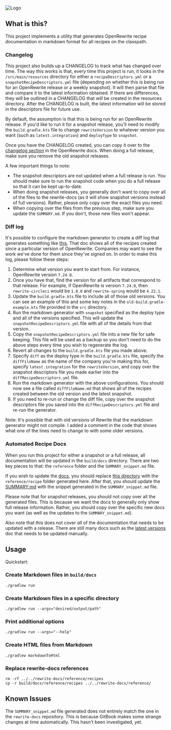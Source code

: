 ![Logo](https://github.com/openrewrite/rewrite/raw/main/doc/logo-oss.png)
## What is this?

This project implements a utility that generates OpenRewrite recipe documentation in markdown format for all recipes on the classpath.

### Changelog

This project also builds up a CHANGELOG to track what has changed over time. The way this works is that, every time
this project is run, it looks in the `/src/main/resources` directory for either a `recipeDescriptors.yml` or a
`snapshotRecipeDescriptors.yml` file (depending on whether this is being run for an OpenRewrite release or a weekly 
snapshot). It will then parse that file and compare it to the latest information obtained. If there are differences,
they will be outlined in a CHANGELOG that will be created in the resources directory. After the CHANGELOG is built,
the latest information will be stored in the descriptors file for future use.

By default, the assumption is that this is being run for an OpenRewrite release. If you'd like to run it for a snapshot
release, you'll need to modify the `build.gradle.kts` file to change `rewriteVersion` to whatever version you want
(such as `latest.integration`) and `deployType` to `snapshot`.

Once you have the CHANGELOG created, you can copy it over to the [changelog section](https://docs.openrewrite.org/changelog/)
in the OpenRewrite docs. When doing a full release, make sure you remove the old snapshot releases.

A few important things to note:

* The snapshot descriptors are not updated when a full release is run. You should make sure to run the snapshot code when you do a full release so that it can be kept up-to-date.
* When doing snapshot releases, you generally don't want to copy over all of the files to the rewrite-docs (as it will show snapshot versions instead of full versions). Rather, please only copy over the exact files you need.
* When copying over the files from the previous step, make sure you update the `SUMMARY.md`. If you don't, those new files won't appear.

### Diff log

It's possible to configure the markdown generator to create a diff log that generates something like [this](https://gist.github.com/mike-solomon/b72f6f857a7a8e40c996ec47c838ae95).
That doc shows all of the recipes created since a particular version of OpenRewrite. Companies may want to see the work
we've done for them since they've signed on. In order to make this log, please follow these steps:

1. Determine what version you want to start from. For instance, OpenRewrite version `7.24.0`.
2. Once you have that, find the version for all artifacts that correspond to that release. For example, if OpenRewrite is version `7.24.0`, then `rewrite-circleci` would be `1.8.0` and `rewrite-spring` would be `4.22.1`.
3. Update the `build.gradle.kts` file to include all of those old versions. You can see an example of this and some key notes in the `old-build.gradle-example.kts` file provided in the `src` directory.
4. Run the markdown generator with `snapshot` specified as the deploy type and all of the versions specified. This will update the `snapshotRecipeDescriptors.yml` file with all of the details from that version.
5. Copy the `snapshotRecipeDescriptors.yml` file into a new file for safe keeping. This file will be used as a backup so you don't need to do the above steps every time you wish to regenerate the log.
6. Revert all changes to the `build.gradle.kts` file you made above.
7. Specify `diff` as the deploy type in the `build.gradle.kts` file, specify the `diffFileName` as the name of the company you're making this for, specify `latest.integration` for the `rewriteVersion`, and copy over the snapshot descriptors file you made earlier into the `diffRecipeDescriptors.yml` file.
8. Run the markdown generator with the above configurations. You should now see a file called `diffFileName.md` that shows all of the recipes created between the old version and the latest snapshot.
9. If you need to re-run or change the diff file, copy over the snapshot descriptors file you saved into the `diffRecipeDescriptors.yml` file and re-run the generator.

Note: It's possible that with old versions of Rewrite that the markdown generator might not compile. I added a comment in the code that shows what one of the lines need to change to with some older versions.

### Automated Recipe Docs

When you run this project for either a snapshot or a full release, all documentation will be updated in the 
`build/docs` directory. There are two key pieces to that: the `reference` folder and the `SUMMARY_snippet.md` file. 

If you wish to update the [docs](https://docs.openrewrite.org/reference/recipes), you should replace [this directory](https://github.com/openrewrite/rewrite-docs/tree/master/reference/recipes)
with the `reference/recipe` folder generated here. After that, you should update the [SUMMARY.md](https://github.com/openrewrite/rewrite-docs/blob/master/SUMMARY.md?plain=1#L53-L1066)
with the snippet generated in the `SUMMARY_snippet.md` file.

Please note that for snapshot releases, you should not copy over all the generated files. This is because we want
the docs to generally only show full release information. Rather, you should copy over the specific new docs you want
(as well as the updates to the `SUMMARY_snippet.md`).

Also note that this does not cover _all_ of the documentation that needs to be updated with a release. There are still
many docs such as the [latest versions](https://docs.openrewrite.org/reference/latest-versions-of-every-openrewrite-module) doc
that needs to be updated manually.

## Usage

Quickstart:

### Create Markdown files in `build/docs`
```shell
./gradlew run
```

### Create Markdown files in a specific directory
```shell
./gradlew run --args="desired/output/path"
```

### Print additional options
```shell
./gradlew run --args="--help"
```

### Create HTML files from Markdown
```shell
./gradlew markdownToHtml
```

### Replace rewrite-docs references
```shell
rm -rf ../../rewrite-docs/reference/recipes
cp -r build/docs/reference/recipes ../../rewrite-docs/reference/
```

## Known Issues

The `SUMMARY_snippet.md` file generated does not entirely match the one in the `rewrite-docs` repository. This is 
because GitBook makes some strange changes at time automatically. This hasn't been investigated, yet.